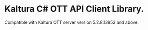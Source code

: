 # Kaltura C# OTT API Client Library.
Compatible with Kaltura OTT server version 5.2.8.13953 and above.
